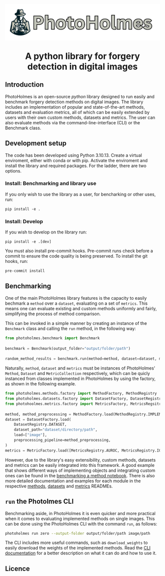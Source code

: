 # <img src="Logo.png" alt="Project Logo"> <p style="text-align: center;">A python library for forgery detection in digital images</p>

## Introduction

PhotoHolmes is an open-source _python_ library designed to run easily and benchmark forgery 
detection methods on digital images. The library includes an implementation of popular and 
state-of-the-art methods, datasets and evaluation metrics, all of which can be easily extended
by users with their own custom methods, datasets and metrics. The user can also evaluate 
methods via the command-line-interface (CLI) or the Benchmark class.

## Development setup

The code has been developed using Python 3.10.13. Create a virtual enviroment, either with conda or with pip. 
Activate the enviroment and install the library and required packages. For the ladder, there are two options.

### Install: Benchmarking and library use

If you only wish to use the library as a user, for bencharking or other uses, run:

```
pip install -e .
```
### Install: Develop

If you wish to develop on the library run:
```
pip install -e .[dev]
```

You must also install pre-commit hooks. Pre-commit runs check before a commit to ensure the code quality is being preserved. To install the git hooks, run:
```bash
pre-commit install
```

## Benchmarking

One of the main PhotoHolmes library features is the capacity to easily bechmark a `method` over a `dataset`, evaluating on a set of `metrics`. This means one can evaluate existing and custom methods uniformly and fairly, simplifying the process of method comparison.

This can be invoked in a simple manner by creating an instance of the `Benchmark` class and calling the `run` method, in the following way:

```python
from photoholmes.benchmark import Benchmark

benchmark = Benchmark(output_folder="output/folder/path")

random_method_results = benchmark.run(method=method, dataset=dataset, metrics=metrics)
```

Naturally, `method`, `dataset` and `metrics` must be instances of PhotoHolmes' `Method`, `Dataset` and `MetricCollection` respectively, which can be quicly instanced from classes implemented in PhotoHolmes by using the factory, as shown in the following example.

```python
from photoholmes.methods.factory import MethodFactory, MethodRegistry
from photoholmes.datasets.factory import DatasetFactory, DatasetRegistry
from photohoolmes.metrics.factory import MetricsFactory, MetricsRegsitry

method, method_preprocessing = MethodFactory.load(MethodRegistry.IMPLEMENTED_METHOD)
dataset = DatasetFactory.load(
    DatasetRegistry.DATASET,
    dataset_path="dataset/directory/path",
    load=["image"],
    preprocessing_pipeline=method_preprocessing,
)
metrics = MetricFactory.load([MetricsRegistry.AUROC, MetricsRegistry.IOU])
```

However, due to the library's easy extensibility, custom methods, datasets and metrics can be easily integrated into this framework. A good example that shows different ways of implementing objects and integrating custom ones can be found in the [benchmarking a method notebook](notebooks/benchmarking_a_method.ipynb). There is also more detailed documentation and examples for each module in the respective [methods](src/photoholmes/methods/README.md), [datasets](src/photoholmes/datasets/README.md) and [metrics](src/photoholmes/metrics/README.md) READMEs.

## `run` the Photolmes CLI

Benchmarking aside, in PhotoHolmes it is even quicker and more practical when it comes to evaluating implemented methods on single images. This can be done using the PhotoHolmes CLI with the command `run`, as follows:

```bash
photoholmes run zero --output-folder output/folder/path image/path
```

The CLI includes more useful commands, such as `download_weights` to easily download the weights of the implemented methods. Read the [CLI documentation](src/photoholmes/cli/README.md) for a better description on what it can do and how to use it.

## Licence


